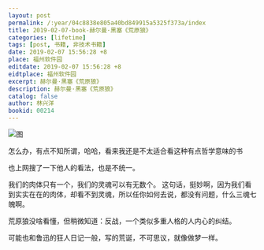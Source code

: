 ```yaml
---
layout: post
permalink: /:year/04c8838e805a40bd849915a5325f373a/index
title: 2019-02-07-book-赫尔曼·黑塞《荒原狼》
categories: [lifetime]
tags: [post, 书籍, 非技术书籍]
date: 2019-02-07 15:56:28 +8
place: 福州软件园
editdate: 2019-02-07 15:56:28 +8
eidtplace: 福州软件园
excerpt: 赫尔曼·黑塞《荒原狼》
description: 赫尔曼·黑塞《荒原狼》
catalog: false
author: 林兴洋
bookid: 00214
---
```



![图](https://gitee.com/linxingyang/at-2020-10-02-image/raw/master/image/T-talks/image/2019/books/hyl.jpg)

怎么办，有点不知所谓，哈哈，看来我还是不太适合看这种有点哲学意味的书

也上网搜了一下他人的看法，也是不统一。

我们的肉体只有一个，我们的灵魂可以有无数个。 这句话，挺妙啊，因为我们看到实实在在的肉体，却看不到灵魂，所以任你如何去说，都没有问题，什么三魂七魄啊。

荒原狼没啥看懂，但稍微知道：反战，一个类似多重人格的人内心的纠结。

可能也和鲁迅的狂人日记一般，写的荒诞，不可思议，就像做梦一样。

